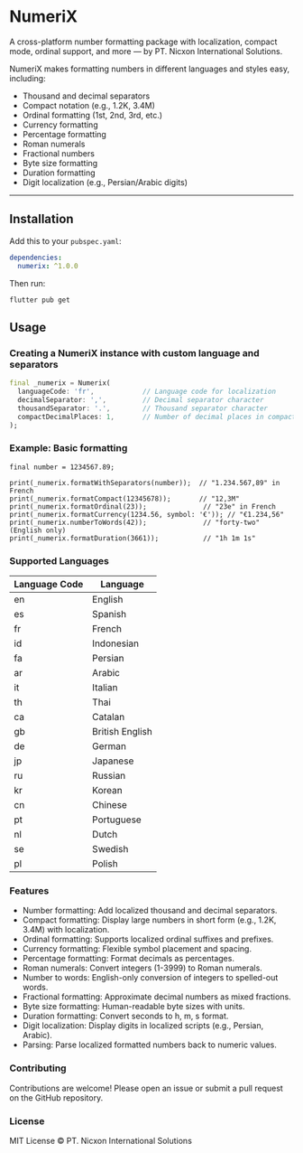 # NumeriX

A cross-platform number formatting package with localization, compact mode, ordinal support, and more — by PT. Nicxon International Solutions.

NumeriX makes formatting numbers in different languages and styles easy, including:

- Thousand and decimal separators
- Compact notation (e.g., 1.2K, 3.4M)
- Ordinal formatting (1st, 2nd, 3rd, etc.)
- Currency formatting
- Percentage formatting
- Roman numerals
- Fractional numbers
- Byte size formatting
- Duration formatting
- Digit localization (e.g., Persian/Arabic digits)

---

## Installation

Add this to your `pubspec.yaml`:

```yaml
dependencies:
  numerix: ^1.0.0
```

Then run:

```agsl
flutter pub get
```

## Usage

### Creating a NumeriX instance with custom language and separators

```dart
final _numerix = Numerix(
  languageCode: 'fr',            // Language code for localization
  decimalSeparator: ',',         // Decimal separator character
  thousandSeparator: '.',        // Thousand separator character
  compactDecimalPlaces: 1,       // Number of decimal places in compact formatting
);
```

### Example: Basic formatting

```agsl
final number = 1234567.89;

print(_numerix.formatWithSeparators(number));  // "1.234.567,89" in French
print(_numerix.formatCompact(12345678));       // "12,3M"
print(_numerix.formatOrdinal(23));              // "23e" in French
print(_numerix.formatCurrency(1234.56, symbol: '€')); // "€1.234,56"
print(_numerix.numberToWords(42));              // "forty-two" (English only)
print(_numerix.formatDuration(3661));           // "1h 1m 1s"
```

### Supported Languages

| Language Code | Language        |
| ------------- | --------------- |
| en            | English         |
| es            | Spanish         |
| fr            | French          |
| id            | Indonesian      |
| fa            | Persian         |
| ar            | Arabic          |
| it            | Italian         |
| th            | Thai            |
| ca            | Catalan         |
| gb            | British English |
| de            | German          |
| jp            | Japanese        |
| ru            | Russian         |
| kr            | Korean          |
| cn            | Chinese         |
| pt            | Portuguese      |
| nl            | Dutch           |
| se            | Swedish         |
| pl            | Polish          |

### Features

- Number formatting: Add localized thousand and decimal separators.
- Compact formatting: Display large numbers in short form (e.g., 1.2K, 3.4M) with localization.
- Ordinal formatting: Supports localized ordinal suffixes and prefixes.
- Currency formatting: Flexible symbol placement and spacing.
- Percentage formatting: Format decimals as percentages.
- Roman numerals: Convert integers (1-3999) to Roman numerals.
- Number to words: English-only conversion of integers to spelled-out words.
- Fractional formatting: Approximate decimal numbers as mixed fractions.
- Byte size formatting: Human-readable byte sizes with units.
- Duration formatting: Convert seconds to h, m, s format.
- Digit localization: Display digits in localized scripts (e.g., Persian, Arabic).
- Parsing: Parse localized formatted numbers back to numeric values.

### Contributing

Contributions are welcome! Please open an issue or submit a pull request on the GitHub repository.

### License

MIT License © PT. Nicxon International Solutions